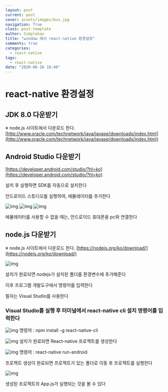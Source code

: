 ```yaml
---
layout: post
current: post
cover: assets/images/bus.jpg
navigation: True
class: post-template
author: Simplehan
title: "window 에서 react-native 환경설정"
comments: true
categories:
  - react-native
tags:
  - react-native
date: "2020-06-16 16:40"
---
```


# react-native 환경설정


## JDK 8.0 다운받기


※ node.js 사이트에서 다운로드 한다.
[http://www.oracle.com/technetwork/java/javase/downloads/index.html](http://www.oracle.com/technetwork/java/javase/downloads/index.html)




## Android Studio 다운받기



[https://developer.android.com/studio/?hl=ko](https://developer.android.com/studio/?hl=ko)




설치 후 실행하면 SDK를 자동으로 설치한다




안드로이드 스튜디오를 실행하여, 에뮬레이터를 추가한다



![img](\assets\images\react\react-native-android\react-native-android-01.png)
![img](\assets\images\react\react-native-android\react-native-android-02.png)
![img](\assets\images\react\react-native-android\react-native-android-03.png)



에뮬레이터를 사용할 수 없을 때는, 안드로이드 휴대폰을 pc와 연결한다



## node.js 다운받기

※ node.js 사이트에서 다운로드 한다.
[https://nodejs.org/ko/download/](https://nodejs.org/ko/download/)


![img](\assets\images\react\react-native-android\react-native-android-09.png)



설치가 완료되면 nodejs가 설치된 폴더를 환경변수에 추가해준다


이후 프로그램 개발도구에서 명령어를 입력한다

필자는 Visual Studio를 사용한다



### Visual Studio를 실행 후 터미널에서 react-native cli 설치 명령어를 입력한다

![img](\assets\images\react\react-native-android\react-native-android-10.png)
명령어 : npm install -g react-native-cli






![img](\assets\images\react\react-native-android\react-native-android-06.png)
설치가 완료되면 React-native 프로젝트를 생성한다






![img](\assets\images\react\react-native-android\react-native-android-07.png)
명령어 : react-native run-android


프로젝트 생성이 완료되면 프로젝트가 있는 폴더로 이동 후 프로젝트를 실행한다





![img](\assets\images\react\react-native-android\react-native-android-11.png)




생성된 프로젝트의 App.js가 실행되는 것을 볼 수 있다